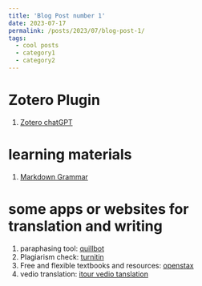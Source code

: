 ```yaml
---
title: 'Blog Post number 1'
date: 2023-07-17
permalink: /posts/2023/07/blog-post-1/
tags:
  - cool posts
  - category1
  - category2
---
```






Zotero Plugin
======
1. [Zotero chatGPT](https://github.com/kazgu/zotero-chatgpt/tree/main])


learning materials
======
1. [Markdown Grammar](https://markdown.com.cn/basic-syntax/headings.html)


some apps or websites for translation and writing
======
1. paraphasing tool: [quillbot](https://quillbot.com/)
2. Plagiarism check: [turnitin](https://www.turnitin.com/zh-hans/login)
3. Free and flexible textbooks and resources: [openstax](https://openstax.org/)
4. vedio translation: [itour vedio tanslation](https://microsoftedge.microsoft.com/addons/detail/itour-video-translation/ffgcbcnllgeckeofahdinfehcmlbjpom?hl=en-US&gl=HK)

